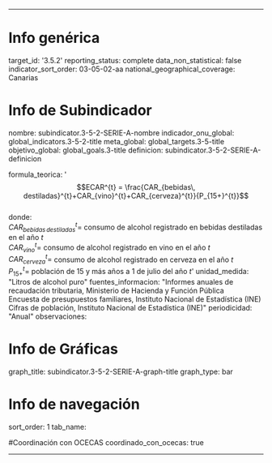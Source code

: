 ---

# Info genérica
target_id: '3.5.2'
reporting_status: complete
data_non_statistical: false
indicator_sort_order: 03-05-02-aa
national_geographical_coverage: Canarias

# Info de Subindicador
nombre: subindicator.3-5-2-SERIE-A-nombre
indicador_onu_global: global_indicators.3-5-2-title
meta_global: global_targets.3-5-title
objetivo_global: global_goals.3-title
definicion: subindicator.3-5-2-SERIE-A-definicion

formula_teorica: '$$ECAR^{t} = \frac{CAR_{bebidas\, destiladas}^{t}+CAR_{vino}^{t}+CAR_{cerveza}^{t}}{P_{15+}^{t}}$$ <br>
donde: <br>
$CAR_{bebidas\, destiladas}^{t} =$ consumo de alcohol registrado en bebidas destiladas en el año $t$ <br>
$CAR_{vino}^{t} =$ consumo de alcohol registrado en vino en el año $t$ <br>
$CAR_{cerveza}^{t} =$ consumo de alcohol registrado en cerveza en el año $t$ <br>
$P_{15+}^{t} =$ población de 15 y más años a 1 de julio del año $t$'
unidad_medida: "Litros de alcohol puro"
fuentes_informacion: "Informes anuales de recaudación tributaria, Ministerio de Hacienda y Función Pública<br>
Encuesta de presupuestos familiares, Instituto Nacional de Estadística (INE)<br>
Cifras de población, Instituto Nacional de Estadística (INE)"
periodicidad: "Anual"
observaciones: 

# Info de Gráficas
graph_title: subindicator.3-5-2-SERIE-A-graph-title
graph_type: bar

# Info de navegación
sort_order: 1
tab_name:

#Coordinación con OCECAS
coordinado_con_ocecas: true

---